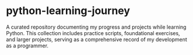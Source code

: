 # python-learning-journey
A curated repository documenting my progress and projects while learning Python. This collection includes practice scripts, foundational exercises, and larger projects, serving as a comprehensive record of my development as a programmer.

